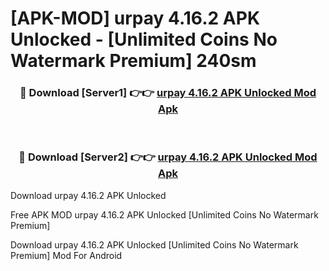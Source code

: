 # [APK-MOD] urpay 4.16.2 APK Unlocked - [Unlimited Coins No Watermark Premium] 240sm



<div align="center">
<h3>🔴 Download [Server1] 👉👉 <a href="https://momento.my/?title=urpay_4.16.2_APK_Unlocked">urpay 4.16.2 APK Unlocked Mod Apk</a></h3><br>

<h3>🔴 Download [Server2] 👉👉 <a href="https://momento.my/?title=urpay_4.16.2_APK_Unlocked">urpay 4.16.2 APK Unlocked Mod Apk</a></h3>
</div>



Download urpay 4.16.2 APK Unlocked 

Free APK MOD urpay 4.16.2 APK Unlocked [Unlimited Coins No Watermark Premium]

Download urpay 4.16.2 APK Unlocked [Unlimited Coins No Watermark Premium] Mod For Android
